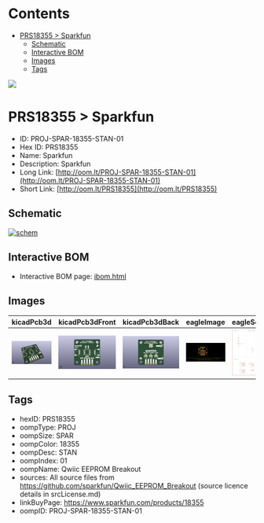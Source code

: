 



Contents
========

* [PRS18355 > Sparkfun](#prs18355--sparkfun)
	* [Schematic](#schematic)
	* [Interactive BOM](#interactive-bom)
	* [Images](#images)
	* [Tags](#tags)
  
![][im]
# PRS18355 > Sparkfun

- ID: PROJ-SPAR-18355-STAN-01
- Hex ID: PRS18355
- Name: Sparkfun
- Description: Sparkfun
- Long Link: [http://oom.lt/PROJ-SPAR-18355-STAN-01](http://oom.lt/PROJ-SPAR-18355-STAN-01)
- Short Link: [http://oom.lt/PRS18355](http://oom.lt/PRS18355)

## Schematic
  
[![schem](eagleSchemImage.png)](eagleSchemImage.png)
## Interactive BOM

- Interactive BOM page: [ibom.html](https://htmlpreview.github.io/?https://github.com/oomlout/oomlout_OOMP_projects/blob/main/PROJ-SPAR-18355-STAN-01/kicad/bom/ibom.html)

## Images
  
  

|kicadPcb3d|kicadPcb3dFront|kicadPcb3dBack|eagleImage|eagleSchemImage|
| :---: | :---: | :---: | :---: | :---: |
|[![kicadPcb3d](kicadPcb3d_140.png)](kicadPcb3d.png)|[![kicadPcb3dFront](kicadPcb3dFront_140.png)](kicadPcb3dFront.png)|[![kicadPcb3dBack](kicadPcb3dBack_140.png)](kicadPcb3dBack.png)|[![eagleImage](eagleImage_140.png)](eagleImage.png)|[![eagleSchemImage](eagleSchemImage_140.png)](eagleSchemImage.png)|

## Tags

- hexID: PRS18355
- oompType: PROJ
- oompSize: SPAR
- oompColor: 18355
- oompDesc: STAN
- oompIndex: 01
- oompName: Qwiic EEPROM Breakout
- sources: All source files from https://github.com/sparkfun/Qwiic_EEPROM_Breakout (source licence details in srcLicense.md)
- linkBuyPage: https://www.sparkfun.com/products/18355
- oompID: PROJ-SPAR-18355-STAN-01



[im]: kicadPcb3d_450.png
